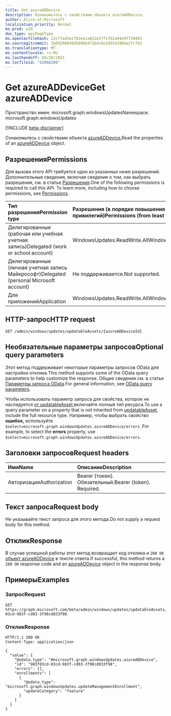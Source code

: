 ```yaml
---
title: Get azureADDevice
description: Ознакомьтесь с свойствами объекта azureADDevice.
author: Alice-at-Microsoft
localization_priority: Normal
ms.prod: w10
doc_type: apiPageType
ms.openlocfilehash: 22cf7a45e2782ee1a012e2ff1f02a94e9ff20401
ms.sourcegitcommit: 1b09298649d5606b471b4cbe1055419bbe2fc7e5
ms.translationtype: MT
ms.contentlocale: ru-RU
ms.lasthandoff: 04/28/2021
ms.locfileid: "52068200"
---
```

# <a name="get-azureaddevice"></a><span data-ttu-id="655bc-103">Get azureADDevice</span><span class="sxs-lookup"><span data-stu-id="655bc-103">Get azureADDevice</span></span>
<span data-ttu-id="655bc-104">Пространство имен: microsoft.graph.windowsUpdates</span><span class="sxs-lookup"><span data-stu-id="655bc-104">Namespace: microsoft.graph.windowsUpdates</span></span>

[!INCLUDE [beta-disclaimer](../../includes/beta-disclaimer.md)]

<span data-ttu-id="655bc-105">Ознакомьтесь с свойствами объекта [azureADDevice.](../resources/windowsupdates-azureaddevice.md)</span><span class="sxs-lookup"><span data-stu-id="655bc-105">Read the properties of an [azureADDevice](../resources/windowsupdates-azureaddevice.md) object.</span></span>

## <a name="permissions"></a><span data-ttu-id="655bc-106">Разрешения</span><span class="sxs-lookup"><span data-stu-id="655bc-106">Permissions</span></span>
<span data-ttu-id="655bc-p101">Для вызова этого API требуется одно из указанных ниже разрешений. Дополнительные сведения, включая сведения о том, как выбрать разрешения, см. в статье [Разрешения](/graph/permissions-reference).</span><span class="sxs-lookup"><span data-stu-id="655bc-p101">One of the following permissions is required to call this API. To learn more, including how to choose permissions, see [Permissions](/graph/permissions-reference).</span></span>

|<span data-ttu-id="655bc-109">Тип разрешения</span><span class="sxs-lookup"><span data-stu-id="655bc-109">Permission type</span></span>|<span data-ttu-id="655bc-110">Разрешения (в порядке повышения привилегий)</span><span class="sxs-lookup"><span data-stu-id="655bc-110">Permissions (from least to most privileged)</span></span>|
|:---|:---|
|<span data-ttu-id="655bc-111">Делегированные (рабочая или учебная учетная запись)</span><span class="sxs-lookup"><span data-stu-id="655bc-111">Delegated (work or school account)</span></span>|<span data-ttu-id="655bc-112">WindowsUpdates.ReadWrite.All</span><span class="sxs-lookup"><span data-stu-id="655bc-112">WindowsUpdates.ReadWrite.All</span></span>|
|<span data-ttu-id="655bc-113">Делегированные (личная учетная запись Майкрософт)</span><span class="sxs-lookup"><span data-stu-id="655bc-113">Delegated (personal Microsoft account)</span></span>|<span data-ttu-id="655bc-114">Не поддерживается.</span><span class="sxs-lookup"><span data-stu-id="655bc-114">Not supported.</span></span>|
|<span data-ttu-id="655bc-115">Для приложений</span><span class="sxs-lookup"><span data-stu-id="655bc-115">Application</span></span>|<span data-ttu-id="655bc-116">WindowsUpdates.ReadWrite.All</span><span class="sxs-lookup"><span data-stu-id="655bc-116">WindowsUpdates.ReadWrite.All</span></span>|

## <a name="http-request"></a><span data-ttu-id="655bc-117">HTTP-запрос</span><span class="sxs-lookup"><span data-stu-id="655bc-117">HTTP request</span></span>

<!-- {
  "blockType": "ignored"
}
-->
``` http
GET /admin/windows/updates/updatableAssets/{azureADDeviceId}
```

## <a name="optional-query-parameters"></a><span data-ttu-id="655bc-118">Необязательные параметры запросов</span><span class="sxs-lookup"><span data-stu-id="655bc-118">Optional query parameters</span></span>
<span data-ttu-id="655bc-119">Этот метод поддерживает некоторые параметры запросов OData для настройки отклика.</span><span class="sxs-lookup"><span data-stu-id="655bc-119">This method supports some of the OData query parameters to help customize the response.</span></span> <span data-ttu-id="655bc-120">Общие сведения см. в статье [Параметры запроса OData](/graph/query-parameters).</span><span class="sxs-lookup"><span data-stu-id="655bc-120">For general information, see [OData query parameters](/graph/query-parameters).</span></span>

<span data-ttu-id="655bc-121">Чтобы использовать параметр запроса для свойства, которое не наследуется [от updatableAsset,](../resources/windowsupdates-updatableasset.md)включайте полный тип ресурса.</span><span class="sxs-lookup"><span data-stu-id="655bc-121">To use a query parameter on a property that is not inherited from [updatableAsset](../resources/windowsupdates-updatableasset.md), include the full resource type.</span></span> <span data-ttu-id="655bc-122">Например, чтобы выбрать свойство **ошибок,** используйте `$select=microsoft.graph.windowsUpdates.azureADDevice/errors` .</span><span class="sxs-lookup"><span data-stu-id="655bc-122">For example, to select the **errors** property, use `$select=microsoft.graph.windowsUpdates.azureADDevice/errors`.</span></span>

## <a name="request-headers"></a><span data-ttu-id="655bc-123">Заголовки запросов</span><span class="sxs-lookup"><span data-stu-id="655bc-123">Request headers</span></span>
|<span data-ttu-id="655bc-124">Имя</span><span class="sxs-lookup"><span data-stu-id="655bc-124">Name</span></span>|<span data-ttu-id="655bc-125">Описание</span><span class="sxs-lookup"><span data-stu-id="655bc-125">Description</span></span>|
|:---|:---|
|<span data-ttu-id="655bc-126">Авторизация</span><span class="sxs-lookup"><span data-stu-id="655bc-126">Authorization</span></span>|<span data-ttu-id="655bc-p104">Bearer {токен}. Обязательный.</span><span class="sxs-lookup"><span data-stu-id="655bc-p104">Bearer {token}. Required.</span></span>|

## <a name="request-body"></a><span data-ttu-id="655bc-129">Текст запроса</span><span class="sxs-lookup"><span data-stu-id="655bc-129">Request body</span></span>
<span data-ttu-id="655bc-130">Не указывайте текст запроса для этого метода.</span><span class="sxs-lookup"><span data-stu-id="655bc-130">Do not supply a request body for this method.</span></span>

## <a name="response"></a><span data-ttu-id="655bc-131">Отклик</span><span class="sxs-lookup"><span data-stu-id="655bc-131">Response</span></span>

<span data-ttu-id="655bc-132">В случае успешной работы этот метод возвращает код отклика и `200 OK` [объект azureADDevice](../resources/windowsupdates-azureaddevice.md) в тексте ответа.</span><span class="sxs-lookup"><span data-stu-id="655bc-132">If successful, this method returns a `200 OK` response code and an [azureADDevice](../resources/windowsupdates-azureaddevice.md) object in the response body.</span></span>

## <a name="examples"></a><span data-ttu-id="655bc-133">Примеры</span><span class="sxs-lookup"><span data-stu-id="655bc-133">Examples</span></span>

### <a name="request"></a><span data-ttu-id="655bc-134">Запрос</span><span class="sxs-lookup"><span data-stu-id="655bc-134">Request</span></span>
<!-- {
  "blockType": "request",
  "name": "get_azureaddevice"
}
-->
``` http
GET https://graph.microsoft.com/beta/admin/windows/updates/updatableAssets/983f03cd-03cd-983f-cd03-3f98cd033f98
```

### <a name="response"></a><span data-ttu-id="655bc-135">Отклик</span><span class="sxs-lookup"><span data-stu-id="655bc-135">Response</span></span>

<!-- {
  "blockType": "response",
  "truncated": true,
  "@odata.type": "microsoft.graph.windowsUpdates.azureADDevice"
}
-->
``` http
HTTP/1.1 200 OK
Content-Type: application/json

{
  "value": {
    "@odata.type": "#microsoft.graph.windowsUpdates.azureADDevice",
    "id": "983f03cd-03cd-983f-cd03-3f98cd033f98",
    "errors": [],
    "enrollments": [
      {
        "@odata.type": "microsoft.graph.windowsUpdates.updateManagementEnrollment",
        "updateCategory": "feature"
      }
    ]
  }
}
```

